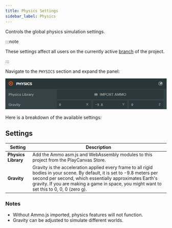 ```yaml
---
title: Physics Settings
sidebar_label: Physics
---
```


Controls the global physics simulation settings.

:::note

These settings affect all users on the currently active [branch](../../version-control/branches.md) of the project.

:::

Navigate to the `PHYSICS` section and expand the panel:

![Physics Settings](/img/user-manual/editor/interface/settings/physics.webp)

Here is a breakdown of the available settings:

## Settings

| Setting | Description |
| --- | --- |
| **Physics Library** | Add the Ammo asm.js and WebAssembly modules to this project from the PlayCanvas Store. |
| **Gravity** | Gravity is the acceleration applied every frame to all rigid bodies in your scene. By default, it is set to -9.8 meters per second per second, which essentially approximates Earth's gravity. If you are making a game in space, you might want to set this to 0, 0, 0 (zero g). |

### Notes

- Without Ammo.js imported, physics features will not function.
- Gravity can be adjusted to simulate different worlds.
